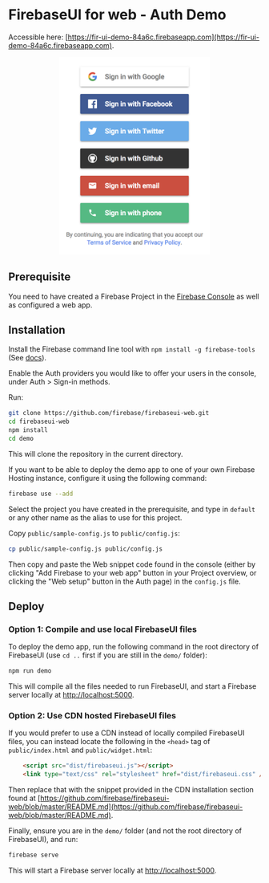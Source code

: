 # FirebaseUI for web - Auth Demo

Accessible here:
[https://fir-ui-demo-84a6c.firebaseapp.com](https://fir-ui-demo-84a6c.firebaseapp.com).

<p align="center">
  <img src="screenshot.png" width="300" title="Screenshot">
</p>

## Prerequisite

You need to have created a Firebase Project in the
[Firebase Console](https://firebase.google.com/console/) as well as configured a web app.

## Installation

Install the Firebase command line tool with `npm install -g firebase-tools` (See
[docs](https://firebase.google.com/docs/cli/#setup)).

Enable the Auth providers you would like to offer your users in the console, under
Auth > Sign-in methods.

Run:

```bash
git clone https://github.com/firebase/firebaseui-web.git
cd firebaseui-web
npm install
cd demo
```

This will clone the repository in the current directory.

If you want to be able to deploy the demo app to one of your own Firebase Hosting instance,
configure it using the following command:

```bash
firebase use --add
```

Select the project you have created in the prerequisite, and type in `default` or
any other name as the alias to use for this project.

Copy `public/sample-config.js` to `public/config.js`:

```bash
cp public/sample-config.js public/config.js
```

Then copy and paste the Web snippet code found in the console (either by clicking "Add Firebase to
your web app" button in your Project overview, or clicking the "Web setup" button in the Auth page)
in the `config.js` file.

## Deploy

### Option 1: Compile and use local FirebaseUI files

To deploy the demo app, run the following command in the root directory of FirebaseUI (use `cd ..`
first if you are still in the `demo/` folder):

```bash
npm run demo
```

This will compile all the files needed to run FirebaseUI, and start a Firebase server locally at
[http://localhost:5000](http://localhost:5000).

### Option 2: Use CDN hosted FirebaseUI files

If you would prefer to use a CDN instead of locally compiled FirebaseUI files, you can instead
locate the following in the `<head>` tag of `public/index.html` and `public/widget.html`:

```html
    <script src="dist/firebaseui.js"></script>
    <link type="text/css" rel="stylesheet" href="dist/firebaseui.css" />
```

Then replace that with the snippet provided in the CDN installation section found at
[https://github.com/firebase/firebaseui-web/blob/master/README.md](https://github.com/firebase/firebaseui-web/blob/master/README.md).

Finally, ensure you are in the `demo/` folder (and not the root directory of FirebaseUI), and run:
```bash
firebase serve
```

This will start a Firebase server locally at [http://localhost:5000](http://localhost:5000).
